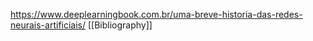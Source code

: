 https://www.deeplearningbook.com.br/uma-breve-historia-das-redes-neurais-artificiais/
[[Bibliography]]